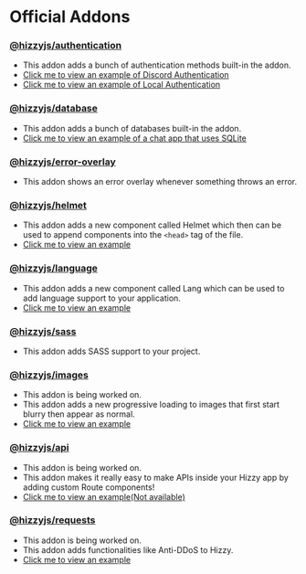 # Official Addons

### [@hizzyjs/authentication](./authentication)

- This addon adds a bunch of authentication methods built-in the addon.
- [Click me to view an example of Discord Authentication](https://github.com/hizzyjs/hizzy/tree/main/examples/discord-auth)
- [Click me to view an example of Local Authentication](https://github.com/hizzyjs/hizzy/tree/main/examples/local-auth)

### [@hizzyjs/database](./database)

- This addon adds a bunch of databases built-in the addon.
- [Click me to view an example of a chat app that uses SQLite](https://github.com/hizzyjs/hizzy/tree/main/examples/sql-chat)

### [@hizzyjs/error-overlay](./error-overlay)

- This addon shows an error overlay whenever something throws an error.

### [@hizzyjs/helmet](./helmet)

- This addon adds a new component called Helmet which then can be used to append components into the `<head>` tag of the
  file.
- [Click me to view an example](https://github.com/hizzyjs/hizzy/tree/main/examples/helmet)

### [@hizzyjs/language](./language)

- This addon adds a new component called Lang which can be used to add language support to your application.
- [Click me to view an example](https://github.com/hizzyjs/hizzy/tree/main/examples/language)

### [@hizzyjs/sass](./sass)

- This addon adds SASS support to your project.

### [@hizzyjs/images](./images)

- This addon is being worked on.
- This addon adds a new progressive loading to images that first start blurry then appear as normal.
- [Click me to view an example](https://github.com/hizzyjs/hizzy/tree/main/examples/images)

### [@hizzyjs/api](./api)

- This addon is being worked on.
- This addon makes it really easy to make APIs inside your Hizzy app by adding custom Route components!
- [Click me to view an example(Not available)](https://github.com/hizzyjs/hizzy/tree/main/examples/api)

### [@hizzyjs/requests](./requests)

- This addon is being worked on.
- This addon adds functionalities like Anti-DDoS to Hizzy.
- [Click me to view an example](https://github.com/hizzyjs/hizzy/tree/main/examples/requests)
